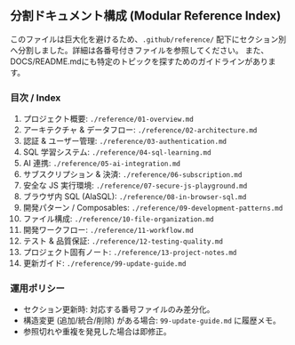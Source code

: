 ## 分割ドキュメント構成 (Modular Reference Index)
このファイルは巨大化を避けるため、`.github/reference/` 配下にセクション別へ分割しました。詳細は各番号付きファイルを参照してください。
また、DOCS/README.mdにも特定のトピックを探すためのガイドラインがあります。

### 目次 / Index
1. プロジェクト概要: `./reference/01-overview.md`
2. アーキテクチャ & データフロー: `./reference/02-architecture.md`
3. 認証 & ユーザー管理: `./reference/03-authentication.md`
4. SQL 学習システム: `./reference/04-sql-learning.md`
5. AI 連携: `./reference/05-ai-integration.md`
6. サブスクリプション & 決済: `./reference/06-subscription.md`
7. 安全な JS 実行環境: `./reference/07-secure-js-playground.md`
8. ブラウザ内 SQL (AlaSQL): `./reference/08-in-browser-sql.md`
9. 開発パターン / Composables: `./reference/09-development-patterns.md`
10. ファイル構成: `./reference/10-file-organization.md`
11. 開発ワークフロー: `./reference/11-workflow.md`
12. テスト & 品質保証: `./reference/12-testing-quality.md`
13. プロジェクト固有ノート: `./reference/13-project-notes.md`
99. 更新ガイド: `./reference/99-update-guide.md`

### 運用ポリシー
- セクション更新時: 対応する番号ファイルのみ差分化。
- 構造変更 (追加/統合/削除) がある場合: `99-update-guide.md` に履歴メモ。
- 参照切れや重複を発見した場合は即修正。

